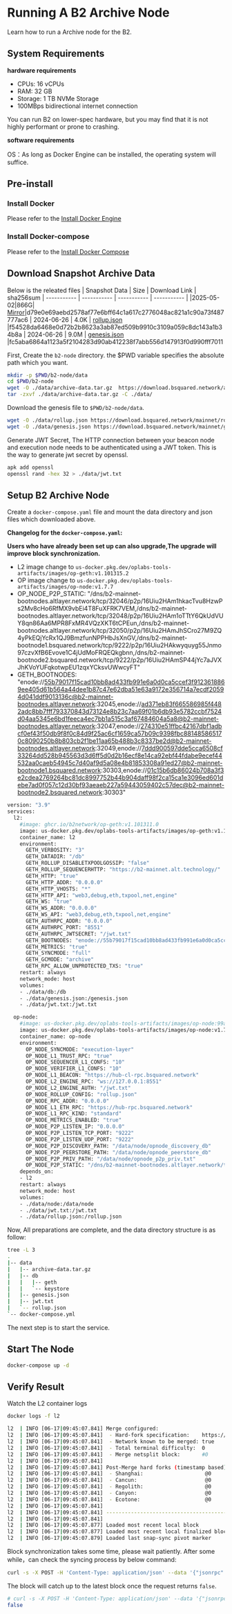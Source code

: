 # Running A B2 Archive Node

Learn how to run a Archive node for the B2.

## System Requirements

**hardware requirements**

- CPUs: 16 vCPUs
- RAM:  32 GB
- Storage: 1 TB NVMe Storage
- 100MBps bidirectional internet connection

You can run B2 on lower-spec hardware, but you may find that it is not highly performant or prone to crashing.

**software requirements**


OS：As long as Docker Engine can be installed, the operating system will suffice.

## Pre-install

### Install Docker

Please refer to the [Install Docker Engine](https://docs.docker.com/engine/install/)

### Install Docker-compose

Please refer to the [Install Docker Compose](https://docs.docker.com/compose/install/standalone/)

## Download Snapshot Archive Data
Below is the releated files
| Snapshot Data     | Size | Download Link | sha256sum
| ----------- | ----------- | ----------- | ----------- |
|2025-05-02|866G| [Mirror](https://download.bsquared.network/archive-data.tar.gz)|d79e0e69aebd2578af77e6bff64c1a617c2776048ac821a1c90a73f487777ac6
| 2024-06-26    | 4.0K     | [rollup.json](https://download.bsquared.network/mainnet/rollup.json) |f54528da6468e0d72b2b8623a3ab87ed509b9910c3109a059c8dc143a1b34b8a
| 2024-06-26    | 9.0M     | [genesis.json](https://download.bsquared.network/mainnet/genesis.json) |fc5aba6864a1123a5f2104283d90ab412238f7abb556d147913f0d990fff7011

First, Create the ``b2-node`` directory.
the $PWD variable specifies the absolute path which you want.

```sh
mkdir -p $PWD/b2-node/data
cd $PWD/b2-node
wget -O ./data/archive-data.tar.gz  https://download.bsquared.network/archive-data.tar.gz
tar -zxvf ./data/archive-data.tar.gz -C ./data/
```


Download the genesis file to `$PWD/b2-node/data`.

```bash
wget -O ./data/rollup.json https://download.bsquared.network/mainnet/rollup.json
wget -O ./data/genesis.json https://download.bsquared.network/mainnet/genesis.json
```
Generate JWT Secret, The HTTP connection between your beacon node and execution node needs to be authenticated using a JWT token. This is the way to generate jwt secret by openssl.

```bash
apk add openssl
openssl rand -hex 32 > ./data/jwt.txt
```

## Setup B2 Archive Node

Create  a ``docker-compose.yaml`` file and mount the data directory and json files which downloaded above.

**Changelog for the ``docker-compose.yaml``:**

**Users who have already been set up can also upgrade,The upgrade will improve block synchronization.**

- L2 image change to ``us-docker.pkg.dev/oplabs-tools-artifacts/images/op-geth:v1.101315.2``
- OP image change to ``us-docker.pkg.dev/oplabs-tools-artifacts/images/op-node:v1.7.7``
- OP_NODE_P2P_STATIC: "/dns/b2-mainnet-bootnodes.altlayer.network/tcp/32046/p2p/16Uiu2HAm1hkacTvu8HzwPs2Mv8cHo6RfMX9vbEi4T8FuXFRK7VEM,/dns/b2-mainnet-bootnodes.altlayer.network/tcp/32048/p2p/16Uiu2HAm1oTTtY6QkUdVUY8qn86Aa6MPR8FxMR4VQzXKT6tCPEun,/dns/b2-mainnet-bootnodes.altlayer.network/tcp/32050/p2p/16Uiu2HAmJhSCro27M9ZQ4yPkEQjYcRx1QJ9BmzfunNPPHbJsXnGV,/dns/b2-mainnet-bootnode1.bsquared.network/tcp/9222/p2p/16Uiu2HAkwyquyg55Jnmo97czvXfB6Evove1C4jUdMoFRQEQkgbnn,/dns/b2-mainnet-bootnode2.bsquared.network/tcp/9222/p2p/16Uiu2HAmSP44jYc7aJVXJhKVoYUFqkotwpEU1zqxYCksvUWwcyFT"
- GETH_BOOTNODES: "enode://55b79017f15cad10bb8ad433fb991e6a0d0ca5ccef3f9123618869ee405d61b564a44dee1b87c47e62dba51e63a9172e356714a7ecdf20594d041ddf9013136c@b2-mainnet-bootnodes.altlayer.network:32045,enode://ad371eb83f665586985f4482adc8bb7fff793370843d73124e8b23c7aa69f01b6db93e5782ccbf7524d04aa5345e6bd1feeca4ec7bb1a515c3af67484604a5a8@b2-mainnet-bootnodes.altlayer.network:32047,enode://274310e51ffbc42167dbf1adbcf0ef43f50db9f8f0c84d9f25ac6cf1659ca57b09c9398fbc881485865170c8090250b8b803cb2f1be11aa65b488b3c8337be2d@b2-mainnet-bootnodes.altlayer.network:32049,enode://7ddd900597dde5cca6508cf33264dd528b945563d3d6ff5d0d2b16ecf8e14ca92ebf44fdabe9ecef44532aa0caeb54945c7d40af9d5a08e4b81853308a91ed27@b2-mainnet-bootnode1.bsquared.network:30303,enode://01c15b6db86024b708a3f3e2cdea2769264bc81dc8997752b44b904daff98f2ca15ca1e3096ed601debe7ad0f057c12d30bf93aeaeb227a59443059402c57dec@b2-mainnet-bootnode2.bsquared.network:30303" 
```bash
version: "3.9"
services:
  l2:
    #image: ghcr.io/b2network/op-geth:v1.101311.0
    image: us-docker.pkg.dev/oplabs-tools-artifacts/images/op-geth:v1.101315.2 
    container_name: l2
    environment:
      GETH_VERBOSITY: "3"
      GETH_DATADIR: "/db"
      GETH_ROLLUP_DISABLETXPOOLGOSSIP: "false"
      GETH_ROLLUP_SEQUENCERHTTP: "https://b2-mainnet.alt.technology/"
      GETH_HTTP: "true"
      GETH_HTTP_ADDR: "0.0.0.0"
      GETH_HTTP_VHOSTS: "*"
      GETH_HTTP_API: "web3,debug,eth,txpool,net,engine"
      GETH_WS: "true"
      GETH_WS_ADDR: "0.0.0.0"
      GETH_WS_API: "web3,debug,eth,txpool,net,engine"
      GETH_AUTHRPC_ADDR: "0.0.0.0"
      GETH_AUTHRPC_PORT: "8551"
      GETH_AUTHRPC_JWTSECRET: "/jwt.txt"
      GETH_BOOTNODES: "enode://55b79017f15cad10bb8ad433fb991e6a0d0ca5ccef3f9123618869ee405d61b564a44dee1b87c47e62dba51e63a9172e356714a7ecdf20594d041ddf9013136c@b2-mainnet-bootnodes.altlayer.network:32045,enode://ad371eb83f665586985f4482adc8bb7fff793370843d73124e8b23c7aa69f01b6db93e5782ccbf7524d04aa5345e6bd1feeca4ec7bb1a515c3af67484604a5a8@b2-mainnet-bootnodes.altlayer.network:32047,enode://274310e51ffbc42167dbf1adbcf0ef43f50db9f8f0c84d9f25ac6cf1659ca57b09c9398fbc881485865170c8090250b8b803cb2f1be11aa65b488b3c8337be2d@b2-mainnet-bootnodes.altlayer.network:32049,enode://7ddd900597dde5cca6508cf33264dd528b945563d3d6ff5d0d2b16ecf8e14ca92ebf44fdabe9ecef44532aa0caeb54945c7d40af9d5a08e4b81853308a91ed27@b2-mainnet-bootnode1.bsquared.network:30303,enode://01c15b6db86024b708a3f3e2cdea2769264bc81dc8997752b44b904daff98f2ca15ca1e3096ed601debe7ad0f057c12d30bf93aeaeb227a59443059402c57dec@b2-mainnet-bootnode2.bsquared.network:30303" 
      GETH_METRICS: "true"
      GETH_SYNCMODE: "full"
      GETH_GCMODE: "archive"
      GETH_RPC_ALLOW_UNPROTECTED_TXS: "true"
    restart: always
    network_mode: host
    volumes:
    - ./data/db:/db
    - ./data/genesis.json:/genesis.json
    - ./data/jwt.txt:/jwt.txt

  op-node:
    #image: us-docker.pkg.dev/oplabs-tools-artifacts/images/op-node:99a53381019d3571359d989671ccf70f8d69dfd9
    image: us-docker.pkg.dev/oplabs-tools-artifacts/images/op-node:v1.7.7 
    container_name: op-node
    environment:
      OP_NODE_SYNCMODE: "execution-layer"
      OP_NODE_L1_TRUST_RPC: "true"
      OP_NODE_SEQUENCER_L1_CONFS: "10"
      OP_NODE_VERIFIER_L1_CONFS: "10"
      OP_NODE_L1_BEACON: "https://hub-cl-rpc.bsquared.network"
      OP_NODE_L2_ENGINE_RPC: "ws://127.0.0.1:8551"
      OP_NODE_L2_ENGINE_AUTH: "/jwt.txt"
      OP_NODE_ROLLUP_CONFIG: "rollup.json"
      OP_NODE_RPC_ADDR: "0.0.0.0"
      OP_NODE_L1_ETH_RPC: "https://hub-rpc.bsquared.network"
      OP_NODE_L1_RPC_KIND: "standard"
      OP_NODE_METRICS_ENABLED: "true"
      OP_NODE_P2P_LISTEN_IP: "0.0.0.0"
      OP_NODE_P2P_LISTEN_TCP_PORT: "9222"
      OP_NODE_P2P_LISTEN_UDP_PORT: "9222"
      OP_NODE_P2P_DISCOVERY_PATH: "/data/node/opnode_discovery_db"
      OP_NODE_P2P_PEERSTORE_PATH: "/data/node/opnode_peerstore_db"
      OP_NODE_P2P_PRIV_PATH: "/data/node/opnode_p2p_priv.txt"
      OP_NODE_P2P_STATIC: "/dns/b2-mainnet-bootnodes.altlayer.network/tcp/32046/p2p/16Uiu2HAm1hkacTvu8HzwPs2Mv8cHo6RfMX9vbEi4T8FuXFRK7VEM,/dns/b2-mainnet-bootnodes.altlayer.network/tcp/32048/p2p/16Uiu2HAm1oTTtY6QkUdVUY8qn86Aa6MPR8FxMR4VQzXKT6tCPEun,/dns/b2-mainnet-bootnodes.altlayer.network/tcp/32050/p2p/16Uiu2HAmJhSCro27M9ZQ4yPkEQjYcRx1QJ9BmzfunNPPHbJsXnGV,/dns/b2-mainnet-bootnode1.bsquared.network/tcp/9222/p2p/16Uiu2HAkwyquyg55Jnmo97czvXfB6Evove1C4jUdMoFRQEQkgbnn,/dns/b2-mainnet-bootnode2.bsquared.network/tcp/9222/p2p/16Uiu2HAmSP44jYc7aJVXJhKVoYUFqkotwpEU1zqxYCksvUWwcyFT"
    depends_on:
    - l2
    restart: always
    network_mode: host
    volumes:
    - ./data/node:/data/node
    - ./data/jwt.txt:/jwt.txt
    - ./data/rollup.json:/rollup.json
```

Now, All preparations are complete, and the data directory structure is as follow:
```bash
tree -L 3
.
|-- data
|   |-- archive-data.tar.gz
|   |-- db
|   |   |-- geth
|   |   `-- keystore
|   |-- genesis.json
|   |-- jwt.txt
|   `-- rollup.json
`-- docker-compose.yml
```

The next step is to start the service.

## Start The Node

```bash
docker-compose up -d
```
## Verify Result

Watch the L2 container logs

```bash
docker logs -f l2
```
```bash
l2  | INFO [06-17|09:45:07.841] Merge configured:
l2  | INFO [06-17|09:45:07.841]  - Hard-fork specification:    https://github.com/ethereum/execution-specs/blob/master/network-upgrades/mainnet-upgrades/paris.md
l2  | INFO [06-17|09:45:07.841]  - Network known to be merged: true
l2  | INFO [06-17|09:45:07.841]  - Total terminal difficulty:  0
l2  | INFO [06-17|09:45:07.841]  - Merge netsplit block:       #0
l2  | INFO [06-17|09:45:07.841]
l2  | INFO [06-17|09:45:07.841] Post-Merge hard forks (timestamp based):
l2  | INFO [06-17|09:45:07.841]  - Shanghai:                    @0          (https://github.com/ethereum/execution-specs/blob/master/network-upgrades/mainnet-upgrades/shanghai.md)
l2  | INFO [06-17|09:45:07.841]  - Cancun:                      @0
l2  | INFO [06-17|09:45:07.841]  - Regolith:                    @0
l2  | INFO [06-17|09:45:07.841]  - Canyon:                      @0
l2  | INFO [06-17|09:45:07.841]  - Ecotone:                     @0
l2  | INFO [06-17|09:45:07.841]
l2  | INFO [06-17|09:45:07.841] ---------------------------------------------------------------------------------------------------------------------------------------------------------
l2  | INFO [06-17|09:45:07.841]
l2  | INFO [06-17|09:45:07.877] Loaded most recent local block           number=2,593,146 hash=12c9b9..19e5d4 td=0 age=3d2h17m
l2  | INFO [06-17|09:45:07.877] Loaded most recent local finalized block number=2,592,324 hash=5dd607..3a9f3c td=0 age=3d2h44m
l2  | INFO [06-17|09:45:07.879] Loaded last snap-sync pivot marker       number=2,190,015
```

Block synchronization takes some time, please wait patiently.
After some while，can check the syncing process by below command:

```bash
curl -s -X POST -H 'Content-Type: application/json' --data '{"jsonrpc":"2.0","method":"eth_syncing","params":[],"id":1}' http://localhost:8545 | jq '.result'
```

The block will catch up to the latest block once the request returns `false`.

```bash
# curl -s -X POST -H 'Content-Type: application/json' --data '{"jsonrpc":"2.0","method":"eth_syncing","params":[],"id":1}' http://localhost:8545 | jq '.result'
false
```
